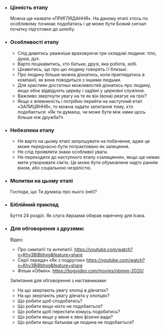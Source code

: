 -   ### Цінність етапу

    Можна ще назвати «ПРИГЛЯДАННЯ». На даному етапі хтось по особливому починає подобатись і це може бути Божий сигнал початку підготовки до шлюбу.

-   ### Особливості етапу

    -   Слід дивитись уважніше враховуючи три складові людини: тіло, душа, дух.
    -   Варто поцікавитись, хто батьки, друзі, яка робота, хобі.
    -   Цікавитись, що про цю людину говорять її близькі.
    -   Про людину більше можна дізнатись, коли приглядатись в компанії, як вона поводиться з іншими людьми.
    -   Для християн достатньо можливостей дізнатись про людину, якщо обоє відвідують церкву і задіяні у церковні служіння.
    -   Важливо звертнути увагу на те як він (вона) реагує на гріх?
    -   Якщо є впевненість і потрібно перейти на наступний етап «ЗАЛИЦЯННЯ», то можна задати запитання тому, хто подобається: «Як ти думаєш, чи може бути між нами щось більше ніж дружба?»

-   ### Небезпеки етапу

    -   Не варто на цьому етапі запрошувати на побачення, адже це може передчасно бути потрактовано як залицяння.
    -   Не слід проявляти знаки особливої уваги.
    -   Не переходити до наступного етапу «залицяння», якщо ще немає мети утворювати сім’ю. Це може бути обумовлене надто раннім віком, або соціальною незрілістю.

-   ### Молитви на цьому етапі

    Господи, що Ти думаєш про нього (неї)?

-   ### Біблійний приклад

    Буття 24 розділ. Як слуга Авраама обирав наречену для Ісака.

-   ### Для обговорення з друзями:

    Відео:

    -   Про симпатії та антипатії. https://youtube.com/watch?v=Khv3BjBbhxg&feature=share
    -   Серії передач «Як з подругою» https://youtube.com/watch?v=Khv3BjBbhxg&feature=share
    -   Фільм «Обмін». https://bogvideo.com/movies/obmen-2020/

    Запитання для обговорення з наставниками:

    -   На що звертають увагу хлопці в дівчатах?
    -   На що звертають увагу дівчата у хлопцях?
    -   Що робити щоб сподобатись?
    -   Що робити якщо ніхто не подобається?
    -   Що робити щоб перестати комусь подобатись?
    -   Що робити якщо у мене є явні фізичні вади?
    -   Що робити якщо батькам ця людина не подобається?
